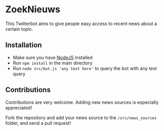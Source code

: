 # ZoekNieuws

This Twitterbot aims to give people easy access to recent news about a certain topic.

## Installation

- Make sure you have [NodeJS](https://nodejs.org/en/) installed
- Run `npm install` in the main directory
- Run `node src/bot.js 'any text here'` to query the bot with any test query

## Contributions

Contributions are very welcome.
Adding new news sources is especially appreciated!

Fork the repository and add your news source to the `/src/news_sources` folder, and send a pull request!
